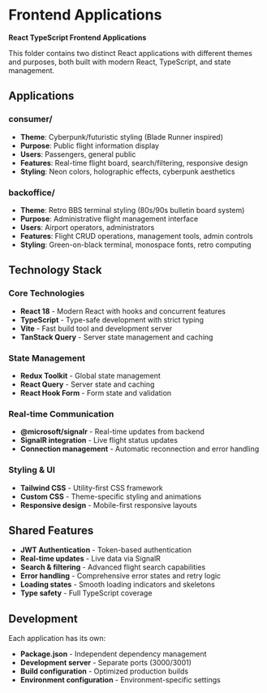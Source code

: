 # Frontend Applications

**React TypeScript Frontend Applications**

This folder contains two distinct React applications with different themes and purposes, both built with modern React, TypeScript, and state management.

## Applications

### consumer/
- **Theme**: Cyberpunk/futuristic styling (Blade Runner inspired)
- **Purpose**: Public flight information display
- **Users**: Passengers, general public
- **Features**: Real-time flight board, search/filtering, responsive design
- **Styling**: Neon colors, holographic effects, cyberpunk aesthetics

### backoffice/
- **Theme**: Retro BBS terminal styling (80s/90s bulletin board system)
- **Purpose**: Administrative flight management interface  
- **Users**: Airport operators, administrators
- **Features**: Flight CRUD operations, management tools, admin controls
- **Styling**: Green-on-black terminal, monospace fonts, retro computing

## Technology Stack

### Core Technologies
- **React 18** - Modern React with hooks and concurrent features
- **TypeScript** - Type-safe development with strict typing
- **Vite** - Fast build tool and development server
- **TanStack Query** - Server state management and caching

### State Management
- **Redux Toolkit** - Global state management
- **React Query** - Server state and caching
- **React Hook Form** - Form state and validation

### Real-time Communication
- **@microsoft/signalr** - Real-time updates from backend
- **SignalR integration** - Live flight status updates
- **Connection management** - Automatic reconnection and error handling

### Styling & UI
- **Tailwind CSS** - Utility-first CSS framework
- **Custom CSS** - Theme-specific styling and animations
- **Responsive design** - Mobile-first responsive layouts

## Shared Features

- **JWT Authentication** - Token-based authentication
- **Real-time updates** - Live data via SignalR
- **Search & filtering** - Advanced flight search capabilities
- **Error handling** - Comprehensive error states and retry logic
- **Loading states** - Smooth loading indicators and skeletons
- **Type safety** - Full TypeScript coverage

## Development

Each application has its own:
- **Package.json** - Independent dependency management
- **Development server** - Separate ports (3000/3001)
- **Build configuration** - Optimized production builds
- **Environment configuration** - Environment-specific settings
